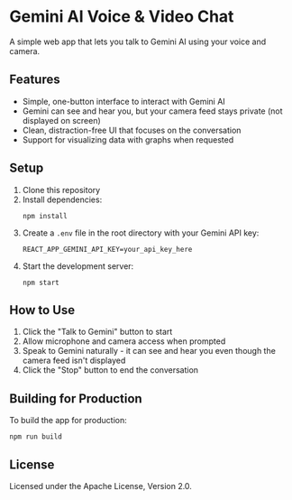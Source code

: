 # Gemini AI Voice & Video Chat

A simple web app that lets you talk to Gemini AI using your voice and camera.

## Features

- Simple, one-button interface to interact with Gemini AI
- Gemini can see and hear you, but your camera feed stays private (not displayed on screen)
- Clean, distraction-free UI that focuses on the conversation
- Support for visualizing data with graphs when requested

## Setup

1. Clone this repository
2. Install dependencies:
   ```
   npm install
   ```
3. Create a `.env` file in the root directory with your Gemini API key:
   ```
   REACT_APP_GEMINI_API_KEY=your_api_key_here
   ```
4. Start the development server:
   ```
   npm start
   ```

## How to Use

1. Click the "Talk to Gemini" button to start
2. Allow microphone and camera access when prompted
3. Speak to Gemini naturally - it can see and hear you even though the camera feed isn't displayed
4. Click the "Stop" button to end the conversation

## Building for Production

To build the app for production:

```
npm run build
```

## License

Licensed under the Apache License, Version 2.0.
